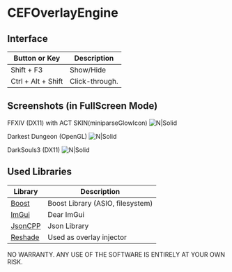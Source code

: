 # CEFOverlayEngine

## Interface
Button or Key | Description
-------- | ----
Shift + F3 | Show/Hide
Ctrl + Alt + Shift | Click-through.

## Screenshots (in FullScreen Mode)
FFXIV (DX11) with ACT SKIN(miniparseGlowIcon)
![N|Solid](https://raw.githubusercontent.com/ZCube/CEFOverlayEngine/master/screenshots/ffxiv_dx11_with_act_skin.png)

Darkest Dungeon (OpenGL) 
![N|Solid](https://raw.githubusercontent.com/ZCube/CEFOverlayEngine/master/screenshots/darkest_dungeon_opengl32_with_google.jpg)

DarkSouls3 (DX11) 
![N|Solid](https://raw.githubusercontent.com/ZCube/CEFOverlayEngine/master/screenshots/darksouls3_dx11_with_google.jpg)

## Used Libraries
Library | Description
------- | -----------
[Boost](https://boost.org) | Boost Library (ASIO, filesystem)
[ImGui](https://github.com/ocornut/imgui) | Dear ImGui 
[JsonCPP](https://github.com/open-source-parsers/jsoncpp) | Json Library
[Reshade](https://github.com/crosire/reshade) | Used as overlay injector

NO WARRANTY. ANY USE OF THE SOFTWARE IS ENTIRELY AT YOUR OWN RISK.
